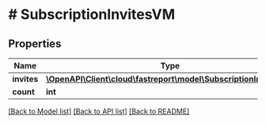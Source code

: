 # # SubscriptionInvitesVM

## Properties

Name | Type | Description | Notes
------------ | ------------- | ------------- | -------------
**invites** | [**\OpenAPI\Client\cloud\fastreport\model\SubscriptionInviteVM[]**](SubscriptionInviteVM.md) |  | [optional]
**count** | **int** |  | [optional]

[[Back to Model list]](../../README.md#models) [[Back to API list]](../../README.md#endpoints) [[Back to README]](../../README.md)
